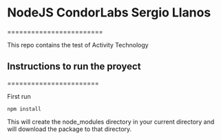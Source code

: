 # NodeJS CondorLabs Sergio Llanos
========================

This repo contains the test of Activity Technology

## Instructions to run the proyect
=======================

First run 
  ```
npm install 
  ```
This will create the node_modules directory in your current directory and will download the package to that directory.
